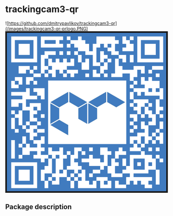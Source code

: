 # trackingcam3-qr
![https://github.com/dmitrypavlikov/trackingcam3-qr](/images/trackingcam3-qr-prlogo.PNG)
<img src="/images/trackingcam3-qr-prlogo.PNG" border="5px solid black"/>
## Package description
